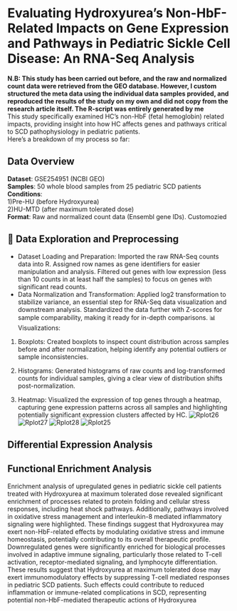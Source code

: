 # Evaluating Hydroxyurea’s Non-HbF-Related Impacts on Gene Expression and Pathways in Pediatric Sickle Cell Disease: An RNA-Seq Analysis
**N.B: This study has been carried out before, and the raw and normalized count data were retrieved from the GEO database. However, I custom structured the meta data using the individual data samples provided, and reproduced the results of the study on my own and did not copy from the research article itself. The R-script was entirely generated by me**  
This study specifically examined HC’s non-HbF (fetal hemoglobin) related impacts, providing insight into how HC affects genes and pathways critical to SCD pathophysiology in pediatric patients.  
Here’s a breakdown of my process so far:  
## Data Overview
**Dataset**: GSE254951 (NCBI GEO)  
**Samples**: 50 whole blood samples from 25 pediatric SCD patients   
**Conditions**:   
1)Pre-HU (before Hydroxyurea)  
2)HU-MTD (after maximum tolerated dose)  
**Format**: Raw and normalized count data (Ensembl gene IDs). Customozied
## 🧬 Data Exploration and Preprocessing  
* Dataset Loading and Preparation:
Imported the raw RNA-Seq counts data into R.
Assigned row names as gene identifiers for easier manipulation and analysis.
Filtered out genes with low expression (less than 10 counts in at least half the samples) to focus on genes with significant read counts.
* Data Normalization and Transformation:
Applied log2 transformation to stabilize variance, an essential step for RNA-Seq data visualization and downstream analysis.
Standardized the data further with Z-scores for sample comparability, making it ready for in-depth comparisons.
📊 Visualizations:
1) Boxplots:
Created boxplots to inspect count distribution across samples before and after normalization, helping identify any potential outliers or sample inconsistencies.

2) Histograms:
Generated histograms of raw counts and log-transformed counts for individual samples, giving a clear view of distribution shifts post-normalization.
3) Heatmap:
Visualized the expression of top genes through a heatmap, capturing gene expression patterns across all samples and highlighting potentially significant expression clusters affected by HC.
![Rplot26](https://github.com/user-attachments/assets/ff8c9977-7ffb-4f7b-ad79-b4dc7f6f59b2)
![Rplot27](https://github.com/user-attachments/assets/d9151abe-e89f-427e-b845-ac6910b196c6)
![Rplot28](https://github.com/user-attachments/assets/04778117-0d24-4858-bf6d-85bca08a75c5)
![Rplot25](https://github.com/user-attachments/assets/742ab741-72e5-4044-944a-2d5dcdd495f1)

## Differential Expression Analysis

## Functional Enrichment Analysis
Enrichment analysis of upregulated genes in pediatric sickle cell patients treated with Hydroxyurea at maximum tolerated dose revealed significant enrichment of processes related to protein folding and cellular stress responses, including heat shock pathways. Additionally, pathways involved in oxidative stress management and interleukin-8 mediated inflammatory signaling were highlighted. These findings suggest that Hydroxyurea may exert non-HbF-related effects by modulating oxidative stress and immune homeostasis, potentially contributing to its overall therapeutic profile. Downregulated genes were significantly enriched for biological processes involved in adaptive immune signaling, particularly those related to T-cell activation, receptor-mediated signaling, and lymphocyte differentiation. These results suggest that Hydroxyurea at maximum tolerated dose may exert immunomodulatory effects by suppressing T-cell mediated responses in pediatric SCD patients. Such effects could contribute to reduced inflammation or immune-related complications in SCD, representing potential non-HbF-mediated therapeutic actions of Hydroxyurea

